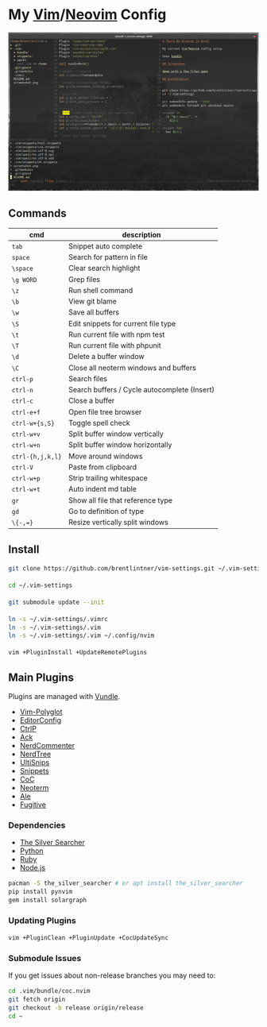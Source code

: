 # My [Vim](https://www.vim.org/)/[Neovim](https://neovim.io/) Config

![demo with a few files open](https://raw.githubusercontent.com/brentlintner/vim-settings/master/screenshot.png)

## Commands

| cmd              | description                     |
| ---              | ---                             |
| `tab`            | Snippet auto complete           |
| `space`          | Search for pattern in file      |
| `\space`   | Clear search highlight          |
| `\g WORD`       | Grep files                      |
| `\z`       | Run shell command                      |
| `\b`       | View git blame                      |
| `\w`             | Save all buffers                |
| `\S`             | Edit snippets for current file type                |
| `\t`             | Run current file with npm test                |
| `\T`             | Run current file with phpunit                |
| `\d`       | Delete a buffer window           |
| `\C`             | Close all neoterm windows and buffers                |
| `ctrl-p`         | Search files              |
| `ctrl-n`         | Search buffers / Cycle autocomplete (Insert)  |
| `ctrl-c`       | Close a buffer |
| `ctrl-e+f`       | Open file tree browser          |
| `ctrl-w+{s,S}`   | Toggle spell check              |
| `ctrl-w+v` | Split buffer window vertically             |
| `ctrl-w+n` | Split buffer window horizontally             |
| `ctrl-{h,j,k,l}` | Move around windows             |
| `ctrl-V`         | Paste from clipboard            |
| `ctrl-w+p`       | Strip trailing whitespace       |
| `ctrl-w+t`       | Auto indent md table       |
| `gr`             | Show all file that reference type                |
| `gd`             | Go to definition of type                |
| `\{-,=}`         | Resize vertically split windows |

## Install
```sh
git clone https://github.com/brentlintner/vim-settings.git ~/.vim-settings

cd ~/.vim-settings

git submodule update --init

ln -s ~/.vim-settings/.vimrc
ln -s ~/.vim-settings/.vim
ln -s ~/.vim-settings/.vim ~/.config/nvim

vim +PluginInstall +UpdateRemotePlugins
```
## Main Plugins

Plugins are managed with [Vundle](https://github.com/VundleVim/Vundle.vim).

* [Vim-Polyglot](https://github.com/sheerun/vim-polyglot)
* [EditorConfig](https://github.com/editorconfig/editorconfig-vim)
* [CtrlP](https://github.com/ctrlpvim/ctrlp.vim)
* [Ack](https://github.com/mileszs/ack.vim)
* [NerdCommenter](https://github.com/scrooloose/nerdcommenter)
* [NerdTree](https://github.com/scrooloose/nerdtree)
* [UltiSnips](https://github.com/sirver/ultisnips)
* [Snippets](https://github.com/honza/vim-snippets)
* [CoC](https://github.com/neoclide/coc.nvim)
* [Neoterm](https://github.com/kassio/neoterm)
* [Ale](https://github.com/dense-analysis/ale)
* [Fugitive](https://github.com/tpope/vim-fugitive)

### Dependencies

* [The Silver Searcher](https://github.com/ggreer/the_silver_searcher)
* [Python](https://pypi.org/project/pip/)
* [Ruby](https://rubygems.org/)
* [Node.js](https://nodejs.org/)
```sh
pacman -S the_silver_searcher # or apt install the_silver_searcher
pip install pynvim
gem install solargraph
```
### Updating Plugins
```sh
vim +PluginClean +PluginUpdate +CocUpdateSync
```
### Submodule Issues

If you get issues about non-release branches you may need to:
```sh
cd .vim/bundle/coc.nvim
git fetch origin
git checkout -b release origin/release
cd ~
```
